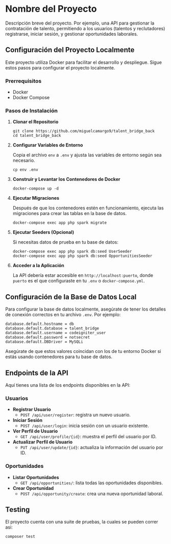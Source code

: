 # Nombre del Proyecto

Descripción breve del proyecto. Por ejemplo, una API para gestionar la contratación de talento, permitiendo a los usuarios (talentos y reclutadores) registrarse, iniciar sesión, y gestionar oportunidades laborales.

## Configuración del Proyecto Localmente

Este proyecto utiliza Docker para facilitar el desarrollo y despliegue. Sigue estos pasos para configurar el proyecto localmente.

### Prerrequisitos

- Docker
- Docker Compose

### Pasos de Instalación

1. **Clonar el Repositorio**

    ```
    git clone https://github.com/miguelcamargo9/talent_bridge_back
    cd talent_bridge_back
    ```

2. **Configurar Variables de Entorno**

    Copia el archivo `env` a `.env` y ajusta las variables de entorno según sea necesario.
    
    ```
    cp env .env
    ```
3. **Construir y Levantar los Contenedores de Docker**
    ```
    docker-compose up -d
    ```

4. **Ejecutar Migraciones**

    Después de que los contenedores estén en funcionamiento, ejecuta las migraciones para crear las tablas en la base de datos.
    ```
    docker-compose exec app php spark migrate
    ```
5. **Ejecutar Seeders (Opcional)**

    Si necesitas datos de prueba en tu base de datos:
    ```
   docker-compose exec app php spark db:seed UserSeeder
   docker-compose exec app php spark db:seed OpportunitiesSeeder
   ```
6. **Acceder a la Aplicación**

    La API debería estar accesible en `http://localhost:puerto`, donde `puerto` es el que configuraste en tu `.env` o `docker-compose.yml`.
    
## Configuración de la Base de Datos Local
    
Para configurar la base de datos localmente, asegúrate de tener los detalles de conexión correctos en tu archivo `.env`. Por ejemplo:

 ```
database.default.hostname = db
database.default.database = talent_bridge
database.default.username = codeigniter_user
database.default.password = notsecret
database.default.DBDriver = MySQLi
 ```

Asegúrate de que estos valores coincidan con los de tu entorno Docker si estás usando contenedores para tu base de datos.

## Endpoints de la API

Aquí tienes una lista de los endpoints disponibles en la API:

### Usuarios

- **Registrar Usuario**
    - `POST /api/user/register`: registra un nuevo usuario.
- **Iniciar Sesión**
    - `POST /api/user/login`: inicia sesión con un usuario existente.
- **Ver Perfil de Usuario**
    - `GET /api/user/profile/{id}`: muestra el perfil del usuario por ID.
- **Actualizar Perfil de Usuario**
    - `PUT /api/user/update/{id}`: actualiza la información del usuario por ID.

### Oportunidades

- **Listar Oportunidades**
    - `GET /api/opportunities/`: lista todas las oportunidades disponibles.
- **Crear Oportunidad**
    - `POST /api/opportunity/create`: crea una nueva oportunidad laboral.

## Testing

El proyecto cuenta con una suite de pruebas, la cuales se pueden correr asi:

 ```
composer test
 ```